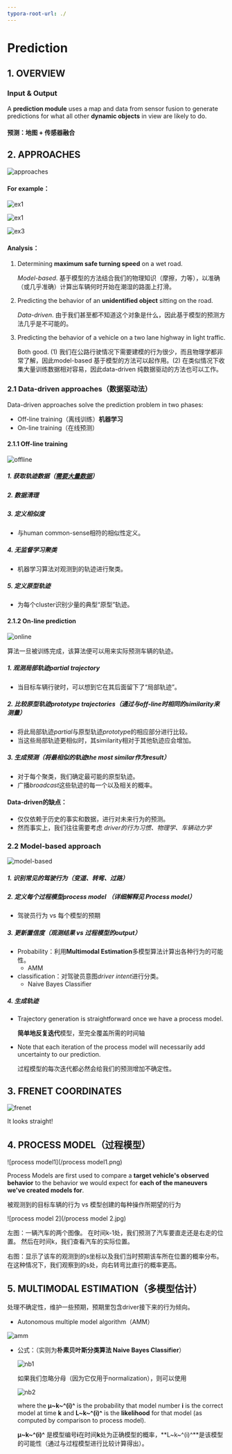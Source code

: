 ```yaml
---
typora-root-url: ./
---
```


# Prediction

## 1. OVERVIEW 

### Input & Output 

A **prediction module** uses a map and data from sensor fusion to generate predictions for what all other **dynamic objects** in view are likely to do. 

####  预测：地图 + 传感器融合



## 2. APPROACHES

![approaches](/approaches.png)

#### For example：

![ex1](/ex1.png)

![ex1](/ex2.png)

![ex3](/ex3.png)

#### Analysis：

1. Determining **maximum safe turning speed** on a wet road.

   *Model-based*. 基于模型的方法结合我们的物理知识（摩擦，力等），以准确（或几乎准确）计算出车辆何时开始在潮湿的路面上打滑。

2. Predicting the behavior of an **unidentified object** sitting on the road.

   *Data-driven*. 由于我们甚至都不知道这个对象是什么，因此基于模型的预测方法几乎是不可能的。

3. Predicting the behavior of a vehicle on a two lane highway in light traffic.

   Both good. (1) 我们在公路行驶情况下需要建模的行为很少，而且物理学都非常了解，因此model-based 基于模型的方法可以起作用。(2) 在类似情况下收集大量训练数据相对容易，因此data-driven 纯数据驱动的方法也可以工作。



### 2.1 Data-driven approaches（数据驱动法）

Data-driven approaches solve the prediction problem in two phases:

- Off-line training（离线训练）**机器学习**
- On-line training（在线预测）

#### 2.1.1 Off-line training

![offline](/offline.png)

##### 1. 获取轨迹数据（<u>**需要大量数据**</u>）

##### 2. 数据清理

##### 3. 定义相似度

- 与human common-sense相符的相似性定义。

##### 4. 无监督学习聚类

- 机器学习算法对观测到的轨迹进行聚类。

##### 5. 定义原型轨迹

- 为每个cluster识别少量的典型“原型”轨迹。

#### 2.1.2 On-line prediction

![online](/online.png)

算法一旦被训练完成，该算法便可以用来实际预测车辆的轨迹。

##### 1. 观测局部轨迹*partial trajectory*

- 当目标车辆行驶时，可以想到它在其后面留下了“局部轨迹”。

##### 2. 比较原型轨迹*prototype trajectories*（通过与off-line时相同的similarity来测量）

- 将此局部轨迹*partial*与原型轨迹*prototyp*e的相应部分进行比较。
- 当这些局部轨迹更相似时，其similarity相对于其他轨迹应会增加。

##### 3. 生成预测（将最相似的轨迹the most similar作为result）

- 对于每个聚类，我们确定最可能的原型轨迹。 
- 广播*broadcast*这些轨迹的每一个以及相关的概率。

#### **Data-driven的缺点：**

- 仅仅依赖于历史的事实和数据，进行对未来行为的预测。
- 然而事实上，我们往往需要考虑 *driver的行为习惯、物理学、车辆动力学*



### 2.2 Model-based approach

![model-based](/model-based.png)

##### 1. 识别常见的驾驶行为（变道、转弯、过路）

##### 2. 定义每个过程模型***process model*** （详细解释见 Process model）

- 驾驶员行为 vs 每个模型的预期

##### 3. 更新置信度（观测结果 vs 过程模型的output）

- Probability：利用**Multimodal Estimation**多模型算法计算出各种行为的可能性。
  - AMM
- classification：对驾驶员意图*driver intent*进行分类。
  - Naive Bayes Classifier

##### 4. 生成轨迹

- Trajectory generation is straightforward once we have a process model.

  **简单地反复迭代**模型，至完全覆盖所需的时间轴

- Note that each iteration of the process model will necessarily add uncertainty to our prediction.

  过程模型的每次迭代都必然会给我们的预测增加不确定性。

  

## 3. FRENET COORDINATES

![frenet](/frenet.png)

It looks straight!



## 4. PROCESS MODEL（过程模型）

![process model1](/process model1.png)

Process Models are first used to compare a **target vehicle's observed behavior** to the behavior we would expect for **each of the maneuvers we've created models for**. 

被观测到的目标车辆的行为 vs 模型创建的每种操作所期望的行为

![process model 2](/process model 2.jpg)

左图：一辆汽车的两个图像。 在时间k-1处，我们预测了汽车要直走还是右走的位置。 然后在时间k，我们查看汽车的实际位置。 

右图：显示了该车的观测到的s坐标以及我们当时预期该车所在位置的概率分布。 在这种情况下，我们观察到的s处，向右转弯比直行的概率更高。



## 5. MULTIMODAL ESTIMATION（多模型估计）

处理不确定性，维护一些预期，预期里包含driver接下来的行为倾向。

- Autonomous multiple model algorithm（AMM）

![amm](/amm.png)

- 公式：（实则为**朴素贝叶斯分类算法 Naive Bayes Classifier**）

  ![nb1](/nb1.png)

  如果我们忽略分母（因为它仅用于normalization），则可以使用

  ![nb2](/nb2.png)

  

  where the **μ~k~^(i)^** is the probability that model number **i** is the correct model at time **k** and **L~k~^(i)^** is the **likelihood** for that model (as computed by comparison to process model).

   **μ~k~^(i)^** 是模型编号**i**在时间**k**处为正确模型的概率，**L~k~^(i)^**是该模型的可能性（通过与过程模型进行比较计算得出）。

  